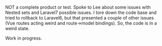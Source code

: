 NOT a complete product or test. Spoke to Lee about some issues with Nested sets and Laravel7 possible issues. I tore down the code base and tried to rollback to Laravel6, but that presented a couple of other issues (Vue routes acting weird and route->model bindings). So, the code is in a weird state.

Work in progress.
